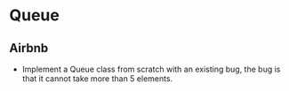 Queue
==

## Airbnb

- Implement a Queue class from scratch with an existing bug, the bug is that it cannot take more than 5 elements.

